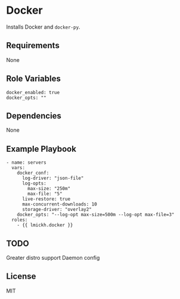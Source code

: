 Docker
=========

Installs Docker and `docker-py`.

Requirements
------------

None

Role Variables
--------------

```
docker_enabled: true
docker_opts: ""
```

Dependencies
------------

None

Example Playbook
----------------

    - name: servers
      vars:
        docker_conf:
          log-driver: "json-file"
          log-opts:
            max-size: "250m"
            max-file: "5"
          live-restore: true
          max-concurrent-downloads: 10
          storage-driver: "overlay2"
        docker_opts: "--log-opt max-size=500m --log-opt max-file=3"
      roles:
        - {{ lmickh.docker }}

TODO
----

Greater distro support
Daemon config

License
-------

MIT
